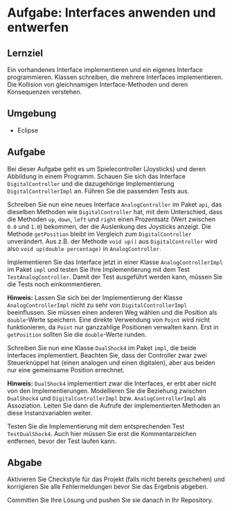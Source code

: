 # Aufgabe: Interfaces anwenden und entwerfen

## Lernziel

Ein vorhandenes Interface implementieren und ein eigenes Interface programmieren. Klassen schreiben, die mehrere Interfaces implementieren. Die Kollision von gleichnamigen Interface-Methoden und deren Konsequenzen verstehen.

## Umgebung

  * Eclipse


## Aufgabe

Bei dieser Aufgabe geht es um Spielecontroller (Joysticks) und deren Abbildung in einem Programm. Schauen Sie sich das Interface `DigitalController` und die dazugehörige Implementierung `DigitalControllerImpl` an. Führen Sie die passenden Tests aus.

Schreiben Sie nun eine neues Interface `AnalogController` im Paket `api`, das dieselben Methoden wie `DigitalController` hat, mit dem Unterschied, dass die Methoden `up`, `down`, `left` und `right` einen Prozentsatz (Wert zwischen `0.0` und `1.0`) bekommen, der die Auslenkung des Joysticks anzeigt. Die Methode `getPosition` bleibt im Vergleich zum `DigitalController` unverändert. Aus z.B. der Methode `void up()` aus `DigitalController` wird also `void up(double percentage)` in `AnalogController`.

Implementieren Sie das Interface jetzt in einer Klasse `AnalogControllerImpl` im Paket `impl` und testen Sie Ihre Implementierung mit dem Test `TestAnalogController`. Damit der Test ausgeführt werden kann, müssen Sie die Tests noch einkommentieren.

__Hinweis:__ Lassen Sie sich bei der Implementierung der Klasse `AnalogControllerImpl` nicht zu sehr von `DigitalControllerImpl` beeinflussen. Sie müssen einen anderen Weg wählen und die Position als `double`-Werte speichern. Eine direkte Verwendung von `Point` wird nicht funktionieren, da `Point` nur ganzzahlige Positionen verwalten kann. Erst in `getPosition` sollten Sie die `double`-Werte runden.

Schreiben Sie nun eine Klasse `DualShock4` im Paket `impl`, die beide Interfaces implementiert. Beachten Sie, dass der Controller zwar zwei Steuerknüppel hat (einen analogen und einen digitalen), aber aus beiden nur eine gemeinsame Position errechnet.

__Hinweis:__ `DualShock4` implementiert zwar die Interfaces, er erbt aber nicht von den Implementierungen. Modellieren Sie die Beziehung zwischen `DualShock4` und `DigitalControllerImpl` bzw. `AnalogControllerImpl` als Assoziation. Leiten Sie dann die Aufrufe der implementierten Methoden an diese Instanzvariablen weiter.

Testen Sie die Implementierung mit dem entsprechenden Test `TestDualShock4`. Auch hier müssen Sie erst die Kommentarzeichen entfernen, bevor der Test laufen kann.


## Abgabe

Aktivieren Sie Checkstyle für das Projekt (falls nicht bereits geschehen) und korrigieren Sie alle Fehlermeldungen bevor Sie das Ergebnis abgeben.

Committen Sie Ihre Lösung und pushen Sie sie danach in Ihr Repository.
